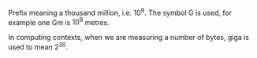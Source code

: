 Prefix meaning a thousand million, i.e. $10^{9}.$ The symbol G is used,
for example one Gm is $10^{9}$ metres.

In computing contexts, when we are measuring a number of bytes, giga is
used to mean $2^{30}.$
